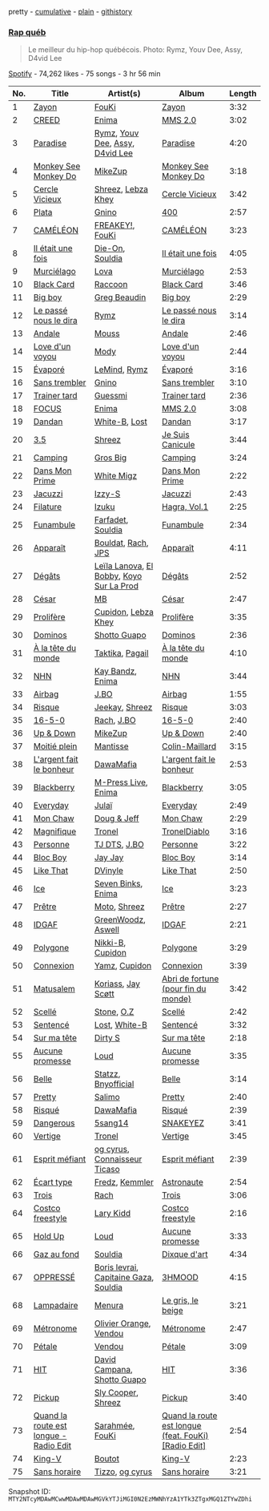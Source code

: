 pretty - [cumulative](/playlists/cumulative/37i9dQZF1DWTZeTXqKTge4.md) - [plain](/playlists/plain/37i9dQZF1DWTZeTXqKTge4) - [githistory](https://github.githistory.xyz/mackorone/spotify-playlist-archive/blob/main/playlists/plain/37i9dQZF1DWTZeTXqKTge4)

### [Rap québ](https://open.spotify.com/playlist/37i9dQZF1DWTZeTXqKTge4)

> Le meilleur du hip\-hop québécois\. Photo: Rymz, Youv Dee, Assy, D4vid Lee

[Spotify](https://open.spotify.com/user/spotify) - 74,262 likes - 75 songs - 3 hr 56 min

| No. | Title | Artist(s) | Album | Length |
|---|---|---|---|---|
| 1 | [Zayon](https://open.spotify.com/track/1lc3pzxx2Xsm0YwQwEpFVE) | [FouKi](https://open.spotify.com/artist/3IMC79WXhjXUkDHhpsSN8n) | [Zayon](https://open.spotify.com/album/4XixYxgMhid00ACay6xpfN) | 3:32 |
| 2 | [CREED](https://open.spotify.com/track/4VHJDnAK9d9XjhIHuGjib6) | [Enima](https://open.spotify.com/artist/47cHAE0NFwzGOlc3L4oszT) | [MMS 2.0](https://open.spotify.com/album/1frw85H7pUOeM2irhAhXaA) | 3:02 |
| 3 | [Paradise](https://open.spotify.com/track/13see5eBO7p2YYeDU7HJRA) | [Rymz](https://open.spotify.com/artist/3dN1EUAKOFCUBPFXRUdqKu), [Youv Dee](https://open.spotify.com/artist/5P3mgWx3KvnURMhlVm5pMS), [Assy](https://open.spotify.com/artist/2BitGSvp2g87DRz5cdaGxw), [D4vid Lee](https://open.spotify.com/artist/7LzOVgKtZZlKE2AjJ8qDwy) | [Paradise](https://open.spotify.com/album/3WISk3egl8Q7amDKahWhaH) | 4:20 |
| 4 | [Monkey See Monkey Do](https://open.spotify.com/track/1nkSM3aKotsIwOgafMpQqQ) | [MikeZup](https://open.spotify.com/artist/3kmw1yvcUhvPD3pDz8hOVk) | [Monkey See Monkey Do](https://open.spotify.com/album/2XHD8IJglSeKL203sKOFkR) | 3:18 |
| 5 | [Cercle Vicieux](https://open.spotify.com/track/2Wsp91MjyvE6fypPKmW3U4) | [Shreez](https://open.spotify.com/artist/0qNrNX9FKJM0ZJFbcbMlMp), [Lebza Khey](https://open.spotify.com/artist/6oW3oCa9th1gUBNkI1LnGA) | [Cercle Vicieux](https://open.spotify.com/album/4uKG6vs1F0Y84CZOyP2CZm) | 3:42 |
| 6 | [Plata](https://open.spotify.com/track/2S4GE0dXH8F0G4HZwviRSQ) | [Gnino](https://open.spotify.com/artist/03sPkUqjLbCXdxu3e46T3H) | [400](https://open.spotify.com/album/1QLh17mGCqestAzRo8VcC0) | 2:57 |
| 7 | [CAMÉLÉON](https://open.spotify.com/track/4eGyyIrOWWGlBbdt0xZTMI) | [FREAKEY!](https://open.spotify.com/artist/4K30jReY7UXKmG1Q93joPY), [FouKi](https://open.spotify.com/artist/3IMC79WXhjXUkDHhpsSN8n) | [CAMÉLÉON](https://open.spotify.com/album/1wC9LZFmdvqfeqFtKOOcYE) | 3:23 |
| 8 | [Il était une fois](https://open.spotify.com/track/3uLZL8cZl2Hr1lal1Cet3D) | [Die\-On](https://open.spotify.com/artist/3PiPx0tAJVVmdwScvelkq3), [Souldia](https://open.spotify.com/artist/6ekcMUMZoiX2HBbQGZgNh1) | [Il était une fois](https://open.spotify.com/album/2viKHkCMddUIbdI4EWbbTd) | 4:05 |
| 9 | [Murciélago](https://open.spotify.com/track/4XZyPSlpUW0HrpYOcFJFZX) | [Lova](https://open.spotify.com/artist/3AaQmXxkr6SJLELOEIeSh2) | [Murciélago](https://open.spotify.com/album/2my4wNL1hk75yFIJgVljIl) | 2:53 |
| 10 | [Black Card](https://open.spotify.com/track/5ejzQ4vFa8FQkHT6qcCBmd) | [Raccoon](https://open.spotify.com/artist/7nzgBxjw2Co88MGWjMnl4c) | [Black Card](https://open.spotify.com/album/20KFfsB3DWh2V2i2DHqvhc) | 3:46 |
| 11 | [Big boy](https://open.spotify.com/track/3evB6yurMLTf8UnKV3QrXX) | [Greg Beaudin](https://open.spotify.com/artist/546YsSEtGcmiOu121v7Yj0) | [Big boy](https://open.spotify.com/album/1UvtLl4a9eOFUKcE6fhXw7) | 2:29 |
| 12 | [Le passé nous le dira](https://open.spotify.com/track/5PSa5UlautRrllU20C9jY4) | [Rymz](https://open.spotify.com/artist/3dN1EUAKOFCUBPFXRUdqKu) | [Le passé nous le dira](https://open.spotify.com/album/5Qdzs8SPjcZBxMFTDsFXSt) | 3:14 |
| 13 | [Andale](https://open.spotify.com/track/1bOqJaCP7MMxJJ2oGRX0jS) | [Mouss](https://open.spotify.com/artist/7D4rgoFxldk2wari7UObNY) | [Andale](https://open.spotify.com/album/3ADUouvgyG92CLvC8rzua5) | 2:46 |
| 14 | [Love d'un voyou](https://open.spotify.com/track/5AxnOc77Zl6gA4UQWqhFVA) | [Mody](https://open.spotify.com/artist/6dkxSINLJmaCC2uxuM61ds) | [Love d'un voyou](https://open.spotify.com/album/6ehJBKCLlIMQrBpT6hwbP9) | 2:44 |
| 15 | [Évaporé](https://open.spotify.com/track/32XFaa4LwJrdI7R4Z8dDZD) | [LeMind](https://open.spotify.com/artist/3PZuIxHVPdduhzcP78mmlW), [Rymz](https://open.spotify.com/artist/3dN1EUAKOFCUBPFXRUdqKu) | [Évaporé](https://open.spotify.com/album/3o3N3TegvhjoTfZmsTxnZo) | 3:16 |
| 16 | [Sans trembler](https://open.spotify.com/track/3HEdgzJeMkuX2MdVGqPRNK) | [Gnino](https://open.spotify.com/artist/03sPkUqjLbCXdxu3e46T3H) | [Sans trembler](https://open.spotify.com/album/0PEec1NvTPyeSEhP5hchWn) | 3:10 |
| 17 | [Trainer tard](https://open.spotify.com/track/2kieEyGYWHYXSOwyowayyU) | [Guessmi](https://open.spotify.com/artist/1iPrqRhbEuH0BRuIv16zv2) | [Trainer tard](https://open.spotify.com/album/7qgF8fV0CugusfofBOZGOq) | 2:36 |
| 18 | [FOCUS](https://open.spotify.com/track/5pW2FIBTAEWwq1S7Mf37dM) | [Enima](https://open.spotify.com/artist/47cHAE0NFwzGOlc3L4oszT) | [MMS 2.0](https://open.spotify.com/album/1frw85H7pUOeM2irhAhXaA) | 3:08 |
| 19 | [Dandan](https://open.spotify.com/track/7L2iNYWkQ6zy9ZloDdJnHr) | [White\-B](https://open.spotify.com/artist/2HnpdXm17xsrVYtmsf7CHM), [Lost](https://open.spotify.com/artist/5Pd7zqwUqC1INMJAT2Df7b) | [Dandan](https://open.spotify.com/album/1kNR3dBuxP2A8WFI25dBXL) | 3:17 |
| 20 | [3.5](https://open.spotify.com/track/2yA4AFOcgm7GoBrqzZuFEv) | [Shreez](https://open.spotify.com/artist/0qNrNX9FKJM0ZJFbcbMlMp) | [Je Suis Canicule](https://open.spotify.com/album/4hWU5w4QTHAkB2mXM5PRgn) | 3:44 |
| 21 | [Camping](https://open.spotify.com/track/3nCyD17Oecbgx4VNX5fNZ5) | [Gros Big](https://open.spotify.com/artist/5lRXcS3hdIRzUO1mbJkvJ0) | [Camping](https://open.spotify.com/album/0TKxbWXUfFAdInNrf6WzrQ) | 3:24 |
| 22 | [Dans Mon Prime](https://open.spotify.com/track/0KfUo1t8ua38q9PNKEwRId) | [White Migz](https://open.spotify.com/artist/2HLKLDXuuQlYM5YxZ21rN8) | [Dans Mon Prime](https://open.spotify.com/album/4NiIcLGYk7ej0l1M2eKEEI) | 2:22 |
| 23 | [Jacuzzi](https://open.spotify.com/track/7w1RLxc7gA8EBcRsWgSOUu) | [Izzy\-S](https://open.spotify.com/artist/76DXtaWMXZQbRZUHkQEdDQ) | [Jacuzzi](https://open.spotify.com/album/4VR3RBzYwMY1WnpiUsfaWt) | 2:43 |
| 24 | [Filature](https://open.spotify.com/track/5WYQmwTH0OtbOyyFsjUIby) | [Izuku](https://open.spotify.com/artist/07nPO9PmOxJX3XXsCsVVW8) | [Hagra, Vol.1](https://open.spotify.com/album/4D4QUuwxoAe9qYpoqd4Zhn) | 2:25 |
| 25 | [Funambule](https://open.spotify.com/track/17IYFs7jWrOZ3q30kBmnBn) | [Farfadet](https://open.spotify.com/artist/3n6sDQ5wLfb9GpJaKcEaPB), [Souldia](https://open.spotify.com/artist/6ekcMUMZoiX2HBbQGZgNh1) | [Funambule](https://open.spotify.com/album/4o4Wy7x6zIvGaeDdJxC9k2) | 2:34 |
| 26 | [Apparaît](https://open.spotify.com/track/3GS2743jHrfQlA37gOVsmd) | [Bouldat](https://open.spotify.com/artist/6OJIqTSNa43LsvZmIURNAb), [Rach](https://open.spotify.com/artist/1Qyyc7H8E9gI5nEjWTQk7n), [JPS](https://open.spotify.com/artist/0tziQnn4fmfk5ReISVIJEN) | [Apparaît](https://open.spotify.com/album/6WrLK9v2g0Ggzqy5h00vpe) | 4:11 |
| 27 | [Dégâts](https://open.spotify.com/track/2S50lBTEBC34nmqir5xOtv) | [Leïla Lanova](https://open.spotify.com/artist/6vZaYrTbNPdkcxTBwfj9dI), [El Bobby](https://open.spotify.com/artist/0AGvxVtbJ73e4WbdXoObHc), [Koyo Sur La Prod](https://open.spotify.com/artist/6CjbzCPefBTqBG8AOWeudu) | [Dégâts](https://open.spotify.com/album/4EFmrtQ39XQrKCBPBqPAeE) | 2:52 |
| 28 | [César](https://open.spotify.com/track/1SHRlSZ78fklxAMG6bVBVW) | [MB](https://open.spotify.com/artist/2v1aABncTZrtkXA84ZqtyU) | [César](https://open.spotify.com/album/0n3xG3MLvkhq1Jmpuwnv28) | 2:47 |
| 29 | [Prolifère](https://open.spotify.com/track/3Ej0N0tBYVaVeVJy4sD7pn) | [Cupidon](https://open.spotify.com/artist/5iLIhZFtUFijzNwplwZtlV), [Lebza Khey](https://open.spotify.com/artist/6oW3oCa9th1gUBNkI1LnGA) | [Prolifère](https://open.spotify.com/album/2VGYIR1CyIys08QznWWJcy) | 3:35 |
| 30 | [Dominos](https://open.spotify.com/track/4ZLMcUOQqrXlrHyhl2rF8j) | [Shotto Guapo](https://open.spotify.com/artist/5Gk8TXAgkY02R4PPtVrhvC) | [Dominos](https://open.spotify.com/album/7mPGjVTUDX7bVySUFxuknU) | 2:36 |
| 31 | [À la tête du monde](https://open.spotify.com/track/04Be4rY9wl1DmvO4YiYjtJ) | [Taktika](https://open.spotify.com/artist/5ArmvYVqg6FfX5Wmo8lBG3), [Pagail](https://open.spotify.com/artist/4ZYhY3xoiTwIhNL5Mx7HH1) | [À la tête du monde](https://open.spotify.com/album/0hRslk316odnBngGPsjaFE) | 4:10 |
| 32 | [NHN](https://open.spotify.com/track/0DfrSA7A8vdk8rDCUlBNac) | [Kay Bandz](https://open.spotify.com/artist/0NhcQOX46LVhK8aUc4vmMd), [Enima](https://open.spotify.com/artist/47cHAE0NFwzGOlc3L4oszT) | [NHN](https://open.spotify.com/album/7s2LzVU7OEMJbKW4DUYsBJ) | 3:44 |
| 33 | [Airbag](https://open.spotify.com/track/3y4tm1BSZMlg8YfwIQh8qU) | [J.BO](https://open.spotify.com/artist/6qfbY11F2cczEo2xrQeQBG) | [Airbag](https://open.spotify.com/album/28ceNLJVzA6XsEgJv9RxfU) | 1:55 |
| 34 | [Risque](https://open.spotify.com/track/4jH3ztl0lHmltux05WwZTy) | [Jeekay](https://open.spotify.com/artist/38POyyW13rAIhFtElJXFwJ), [Shreez](https://open.spotify.com/artist/0qNrNX9FKJM0ZJFbcbMlMp) | [Risque](https://open.spotify.com/album/3fUq3cuqBk7NPJROi9XzHo) | 3:03 |
| 35 | [16\-5\-0](https://open.spotify.com/track/5tbnrWKJIK1RnmEyWPhh6b) | [Rach](https://open.spotify.com/artist/1Qyyc7H8E9gI5nEjWTQk7n), [J.BO](https://open.spotify.com/artist/6qfbY11F2cczEo2xrQeQBG) | [16\-5\-0](https://open.spotify.com/album/3tmvTBYVdWvQ7gd4X66o22) | 2:40 |
| 36 | [Up & Down](https://open.spotify.com/track/6Ra9iNq2FoSgHV7T9HaUD2) | [MikeZup](https://open.spotify.com/artist/3kmw1yvcUhvPD3pDz8hOVk) | [Up & Down](https://open.spotify.com/album/37lRoPrv7Iom0ZzdQPKkrd) | 2:40 |
| 37 | [Moitié plein](https://open.spotify.com/track/15tb8Of2C5NujvAYSWyXao) | [Mantisse](https://open.spotify.com/artist/20iPdUZMRpNULtRfv9mJP7) | [Colin\-Maillard](https://open.spotify.com/album/3ndgfqyim4BNv0ATiLLQ7b) | 3:15 |
| 38 | [L'argent fait le bonheur](https://open.spotify.com/track/5Z2OcOObLRf6oJcDmyfSyP) | [DawaMafia](https://open.spotify.com/artist/5yhoElw9gCKKsOAK1mmgHJ) | [L'argent fait le bonheur](https://open.spotify.com/album/1ZlGuLWCqyihvFKcCIhy9P) | 2:53 |
| 39 | [Blackberry](https://open.spotify.com/track/5bPrhszf2qv3BIa8WC1M2Q) | [M\-Press Live](https://open.spotify.com/artist/5nJC0rvHpmXz7JLNE9kf6v), [Enima](https://open.spotify.com/artist/47cHAE0NFwzGOlc3L4oszT) | [Blackberry](https://open.spotify.com/album/2BovtlOMMEiA3fjLQwrHe3) | 3:05 |
| 40 | [Everyday](https://open.spotify.com/track/4WR4dZYoPWv0TScswcpp9E) | [Julaï](https://open.spotify.com/artist/121HfPsWH7DqRtTtF5PEWn) | [Everyday](https://open.spotify.com/album/6ISTSCjQij4VteTbrlpTQ9) | 2:49 |
| 41 | [Mon Chaw](https://open.spotify.com/track/5TOn3TDdaQhx9MAFJsw2dx) | [Doug & Jeff](https://open.spotify.com/artist/4emZH10SLlSZFIzVnot3q7) | [Mon Chaw](https://open.spotify.com/album/6LH15PDdq6yI8Mbfr2KlCl) | 2:29 |
| 42 | [Magnifique](https://open.spotify.com/track/4mzNeemSeYcTJSPlQWudN7) | [Tronel](https://open.spotify.com/artist/6n7VICMu1PgML7oEbDLmWu) | [TronelDiablo](https://open.spotify.com/album/1kRKwfoDM7hFBH9YrBGlyb) | 3:16 |
| 43 | [Personne](https://open.spotify.com/track/16zJVyvGHRG3qYnQ9cgHbT) | [TJ DTS](https://open.spotify.com/artist/5uns9i1LQsh6mxqXq1QeAe), [J.BO](https://open.spotify.com/artist/6qfbY11F2cczEo2xrQeQBG) | [Personne](https://open.spotify.com/album/78RK4VGCAOquGDBFCcAn0e) | 3:22 |
| 44 | [Bloc Boy](https://open.spotify.com/track/5t1fGB3RJbIcp23rfCV7Ov) | [Jay Jay](https://open.spotify.com/artist/42IVM8biRfwghSfukPMimt) | [Bloc Boy](https://open.spotify.com/album/44HMFKiCD2hcS6ONVPqTJQ) | 3:14 |
| 45 | [Like That](https://open.spotify.com/track/1Kw5YOwgBijPXOsNazPGm7) | [DVinyle](https://open.spotify.com/artist/5ozjuk4ZNYQ5OMv4SmnkyA) | [Like That](https://open.spotify.com/album/0ATe5aLX1LMZnavETQCtRw) | 2:50 |
| 46 | [Ice](https://open.spotify.com/track/5tGZXgLK1nPDF6U8Velfl3) | [Seven Binks](https://open.spotify.com/artist/12SPMb4VM4PyBD9no01jbH), [Enima](https://open.spotify.com/artist/47cHAE0NFwzGOlc3L4oszT) | [Ice](https://open.spotify.com/album/3hEqMe7QYkSZlUPrk5LrUs) | 3:23 |
| 47 | [Prêtre](https://open.spotify.com/track/1XEyDyOdkDvXdBmW2r7mxj) | [Moto](https://open.spotify.com/artist/1YXS0KPxEeYQpVmvSA9FuV), [Shreez](https://open.spotify.com/artist/0qNrNX9FKJM0ZJFbcbMlMp) | [Prêtre](https://open.spotify.com/album/6QRaeSXaeYbn79dqjni4WQ) | 2:27 |
| 48 | [IDGAF](https://open.spotify.com/track/5uy3QzTHO9TRh97CDhQ9Jm) | [GreenWoodz](https://open.spotify.com/artist/4unjY2cWa4org4JmrS0GES), [Aswell](https://open.spotify.com/artist/7ircrxU9ilF88T3dfIP6yc) | [IDGAF](https://open.spotify.com/album/38m4T8X8yQJJ788BM2yJVx) | 2:21 |
| 49 | [Polygone](https://open.spotify.com/track/6HZgqXad50xSCbAvpzzrfH) | [Nikki\-B](https://open.spotify.com/artist/0W4nncV2qo2VMYhhx1GBA0), [Cupidon](https://open.spotify.com/artist/5iLIhZFtUFijzNwplwZtlV) | [Polygone](https://open.spotify.com/album/7rRouNve7pkhxSWiTStvJs) | 3:29 |
| 50 | [Connexion](https://open.spotify.com/track/1KUEsdNuweedvo3Lb9LjlR) | [Yamz](https://open.spotify.com/artist/5ab0GodrK1p7arHrNeLECP), [Cupidon](https://open.spotify.com/artist/5iLIhZFtUFijzNwplwZtlV) | [Connexion](https://open.spotify.com/album/1CFVRutfTbatxCw3C1sWYC) | 3:39 |
| 51 | [Matusalem](https://open.spotify.com/track/2RMo8LiuGhVaA0j8TlLbpK) | [Koriass](https://open.spotify.com/artist/4aLij7W6aqtpsRriCSjGLq), [Jay Scøtt](https://open.spotify.com/artist/3G9XTWY09egHqHlbRcP5cx) | [Abri de fortune \(pour fin du monde\)](https://open.spotify.com/album/0amYsj30gPQuSgc2ukxNdO) | 3:42 |
| 52 | [Scellé](https://open.spotify.com/track/461bGbAcrBfCbtHV8RdP4T) | [Stone](https://open.spotify.com/artist/7MJR0VMo0Jp7eUd2mbs7vQ), [O.Z](https://open.spotify.com/artist/1OOqRDxjjXJZaHjgliZaHc) | [Scellé](https://open.spotify.com/album/1J4n5twTGxBK1aPjyUpAhR) | 2:42 |
| 53 | [Sentencé](https://open.spotify.com/track/3n9VHoMlVJvotkaXLFNqA2) | [Lost](https://open.spotify.com/artist/5Pd7zqwUqC1INMJAT2Df7b), [White\-B](https://open.spotify.com/artist/2HnpdXm17xsrVYtmsf7CHM) | [Sentencé](https://open.spotify.com/album/0A8VTHR0FqyOwGeiaiuMc7) | 3:32 |
| 54 | [Sur ma tête](https://open.spotify.com/track/44Oh92jkTz1Wwjvn3ljR69) | [Dirty S](https://open.spotify.com/artist/3uCVM65wRFP6MB5i44HybA) | [Sur ma tête](https://open.spotify.com/album/24oeB4y5KtvehmuKPFLGQh) | 2:18 |
| 55 | [Aucune promesse](https://open.spotify.com/track/4bE84m2q6Xecrl8Etn8hKC) | [Loud](https://open.spotify.com/artist/5DXzQwj6Kgr5kBjVlYdSHo) | [Aucune promesse](https://open.spotify.com/album/2UVAEGSrXaicQMavEAmVUP) | 3:35 |
| 56 | [Belle](https://open.spotify.com/track/1XBTbrFqzkb8eQpnqcYGsm) | [Statzz](https://open.spotify.com/artist/3HhrftnwBRRopMc07FopkK), [Bnyofficial](https://open.spotify.com/artist/5BqM9z6eisbGASuqh5B6QM) | [Belle](https://open.spotify.com/album/6hMkE5cYDkXqUd5rL8iFfV) | 3:14 |
| 57 | [Pretty](https://open.spotify.com/track/3T0j18B548ErQk12YqVeaM) | [Salimo](https://open.spotify.com/artist/3dbzTStecQkHOqwQaQR3Ur) | [Pretty](https://open.spotify.com/album/09PbP0qQhjMCyga59aKQUI) | 2:40 |
| 58 | [Risqué](https://open.spotify.com/track/5jtT4TQqdgBUTHuM9zPuAr) | [DawaMafia](https://open.spotify.com/artist/5yhoElw9gCKKsOAK1mmgHJ) | [Risqué](https://open.spotify.com/album/4NCssbQeT9blbPPK05AYX5) | 2:39 |
| 59 | [Dangerous](https://open.spotify.com/track/5i3geg5F4TESsafrZe66tv) | [5sang14](https://open.spotify.com/artist/6XM5SrUaWM5XJwV55eHW2s) | [SNAKEYEZ](https://open.spotify.com/album/6CAneTQlP4JM3kzk9RyBqC) | 3:41 |
| 60 | [Vertige](https://open.spotify.com/track/1ImplX8y9L2iv53JX2NkCy) | [Tronel](https://open.spotify.com/artist/6n7VICMu1PgML7oEbDLmWu) | [Vertige](https://open.spotify.com/album/2yoSmS2boP6CbLhUlZPciN) | 3:45 |
| 61 | [Esprit méfiant](https://open.spotify.com/track/1YJTQylI2qGPjd9sbC2Ki8) | [og cyrus](https://open.spotify.com/artist/3KRSccEFVrRnMRe0XKGuNy), [Connaisseur Ticaso](https://open.spotify.com/artist/6Z7e35747Ty7EmmcOaKa8o) | [Esprit méfiant](https://open.spotify.com/album/55ri3vgj9Oqw6XF8EHNDvo) | 2:39 |
| 62 | [Écart type](https://open.spotify.com/track/7elFP749giV9I0f1LQHeFM) | [Fredz](https://open.spotify.com/artist/6vclJnUiJ9D7IW0OP54MFT), [Kemmler](https://open.spotify.com/artist/7hChnO6TKesBmtbTFFjYbP) | [Astronaute](https://open.spotify.com/album/2A41RCTjlR4P888t6OfM89) | 2:54 |
| 63 | [Trois](https://open.spotify.com/track/7FifBy3Tu7kxliPg331kLA) | [Rach](https://open.spotify.com/artist/1Qyyc7H8E9gI5nEjWTQk7n) | [Trois](https://open.spotify.com/album/3sn6a1BXHm5LlNgn2H3hAk) | 3:06 |
| 64 | [Costco freestyle](https://open.spotify.com/track/0oFFNSKg6DvV7rYTCwfMMP) | [Lary Kidd](https://open.spotify.com/artist/1dHfOiwJsDtNzIIrsQgXtX) | [Costco freestyle](https://open.spotify.com/album/7zXtx6SQ1XkGiEi63Qrh8Q) | 2:16 |
| 65 | [Hold Up](https://open.spotify.com/track/2BRWx7J7x96qi5yNCAjxKA) | [Loud](https://open.spotify.com/artist/5DXzQwj6Kgr5kBjVlYdSHo) | [Aucune promesse](https://open.spotify.com/album/2UVAEGSrXaicQMavEAmVUP) | 3:33 |
| 66 | [Gaz au fond](https://open.spotify.com/track/3ahYEYoP0voboULlwJH8Fx) | [Souldia](https://open.spotify.com/artist/6ekcMUMZoiX2HBbQGZgNh1) | [Dixque d'art](https://open.spotify.com/album/5fvUcupi73B843UBlMcRxS) | 4:34 |
| 67 | [OPPRESSÉ](https://open.spotify.com/track/19yP0Tz8r7kDTNzOa39Ksk) | [Boris levrai](https://open.spotify.com/artist/44MDXreyQDVfctriHR8TgN), [Capitaine Gaza](https://open.spotify.com/artist/3MHoGWYHorYV0tblzQ1Nzj), [Souldia](https://open.spotify.com/artist/6ekcMUMZoiX2HBbQGZgNh1) | [3HMOOD](https://open.spotify.com/album/0dXhFCshDYMlcdQSqtY9Oy) | 4:15 |
| 68 | [Lampadaire](https://open.spotify.com/track/7Fhd4Q0nYLhu7BGQCBXnZy) | [Menura](https://open.spotify.com/artist/2JjA9sCrPDgdweBVtimwzp) | [Le gris, le beige](https://open.spotify.com/album/5O2dAEL3lOaioQYpGrIt9y) | 3:21 |
| 69 | [Métronome](https://open.spotify.com/track/2uUQyVagqpPABBsVHa9YfP) | [Olivier Orange](https://open.spotify.com/artist/3wTB6XsgN32DuHFeD62qyM), [Vendou](https://open.spotify.com/artist/4Eh9gm2q4XSbk8YXLoEUjG) | [Métronome](https://open.spotify.com/album/0SRwHzWJAAyKsSmSEFskTF) | 2:47 |
| 70 | [Pétale](https://open.spotify.com/track/5MT66MAa0tPKBM0jV5aqq8) | [Vendou](https://open.spotify.com/artist/4Eh9gm2q4XSbk8YXLoEUjG) | [Pétale](https://open.spotify.com/album/0qmrfShgngmmWA8cPcrXAA) | 3:09 |
| 71 | [HIT](https://open.spotify.com/track/1z4jzgRu3aPr5W1EL3fLNu) | [David Campana](https://open.spotify.com/artist/0yVnVpHr5djmPUqPtg3efc), [Shotto Guapo](https://open.spotify.com/artist/5Gk8TXAgkY02R4PPtVrhvC) | [HIT](https://open.spotify.com/album/5fzL567zhWlmeslIgX9tQR) | 3:36 |
| 72 | [Pickup](https://open.spotify.com/track/3QR5mPpzBG26S4Uqe6XZi7) | [Sly Cooper](https://open.spotify.com/artist/2chxHFLwg84ucaOUKKQ1Bk), [Shreez](https://open.spotify.com/artist/0qNrNX9FKJM0ZJFbcbMlMp) | [Pickup](https://open.spotify.com/album/0o9ydVRqFkEwZS4F28SGFc) | 3:40 |
| 73 | [Quand la route est longue \- Radio Edit](https://open.spotify.com/track/5J60TBnpkXpncoXOjDENoV) | [Sarahmée](https://open.spotify.com/artist/7icPanI4wjZVQCkvaUMWLX), [FouKi](https://open.spotify.com/artist/3IMC79WXhjXUkDHhpsSN8n) | [Quand la route est longue \(feat\. FouKi\) \[Radio Edit\]](https://open.spotify.com/album/04V5LztQcB3ltQ9BXGJMEY) | 2:54 |
| 74 | [King\-V](https://open.spotify.com/track/1QgzTqitUmu9j6mnSS2C0t) | [Boutot](https://open.spotify.com/artist/7HFhi8w52p30roEfUmV7Mh) | [King\-V](https://open.spotify.com/album/11XbARlvVaV8ujs9BsGnhY) | 2:23 |
| 75 | [Sans horaire](https://open.spotify.com/track/4xVQsPA32CgHu2v1fZbcTA) | [Tizzo](https://open.spotify.com/artist/0NAWq4CW7DxGwgIm1Ock5C), [og cyrus](https://open.spotify.com/artist/3KRSccEFVrRnMRe0XKGuNy) | [Sans horaire](https://open.spotify.com/album/2WOwDw0iT1rkI4VM4l1Y3l) | 3:21 |

Snapshot ID: `MTY2NTcyMDAwMCwwMDAwMDAwMGVkYTJiMGI0N2EzMWNhYzA1YTk3ZTgxMGQ1ZTYwZDhi`
